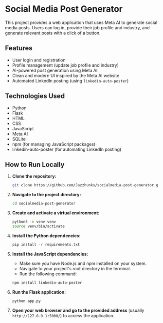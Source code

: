 # Social Media Post Generator

This project provides a web application that uses Meta AI to generate social media posts. Users can log in, provide their job profile and industry, and generate relevant posts with a click of a button.

## Features

*   User login and registration
*   Profile management (update job profile and industry)
*   AI-powered post generation using Meta AI
*   Clean and modern UI inspired by the Meta AI website
*   Automated LinkedIn posting (using `linkedin-auto-poster`)

## Technologies Used

*   Python
*   Flask
*   HTML
*   CSS
*   JavaScript
*   Meta AI
*   SQLite
*   npm (for managing JavaScript packages)
*   linkedin-auto-poster (for automating LinkedIn posting)

## How to Run Locally

1.  **Clone the repository:**

    ```bash
    git clone https://github.com/Jazzhunks/socialmedia-post-generator.git
    ```

2.  **Navigate to the project directory:**

    ```bash
    cd socialmedia-post-generator
    ```

3.  **Create and activate a virtual environment:**

    ```bash
    python3 -m venv venv
    source venv/bin/activate
    ```

4.  **Install the Python dependencies:**

    ```bash
    pip install -r requirements.txt
    ```

5.  **Install the JavaScript dependencies:**
    
    * Make sure you have Node.js and npm installed on your system.
    * Navigate to your project's root directory in the terminal.
    * Run the following command:

    ```bash
    npm install linkedin-auto-poster 
    ```

6.  **Run the Flask application:**

    ```bash
    python app.py
    ```

7.  **Open your web browser and go to the provided address** (usually `http://127.0.0.1:5000/`) to access the application.
